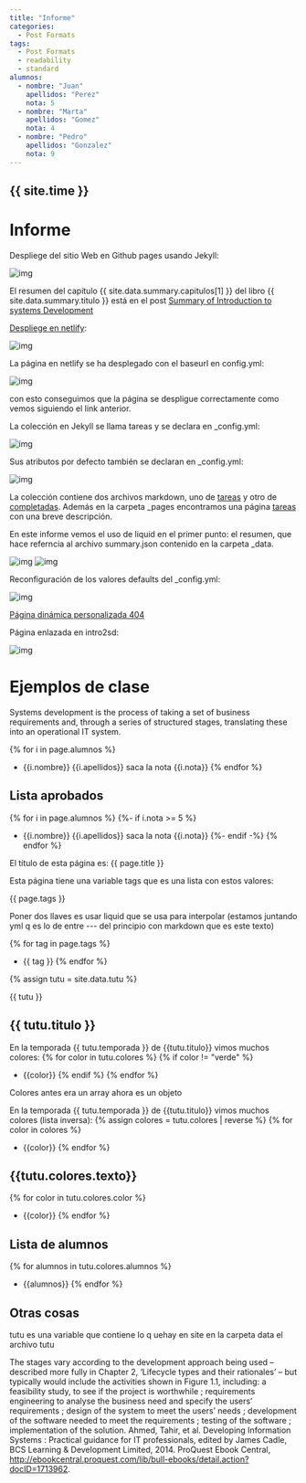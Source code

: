 ```yaml
---
title: "Informe"
categories:
  - Post Formats
tags:
  - Post Formats
  - readability
  - standard
alumnos:
  - nombre: "Juan"
    apellidos: "Perez"
    nota: 5
  - nombre: "Marta"
    apellidos: "Gomez"
    nota: 4
  - nombre: "Pedro"
    apellidos: "Gonzalez"
    nota: 9
---
```

<!-- Lo de arriba es el preamble o frontmatter (así se llama)) -->

## {{ site.time }} <!-- contiene la hora en la que se creó la página, cando se generó-->



# Informe

Despliege del sitio Web en Github pages usando Jekyll:

<img src="https://ull-esit-dmsi-2223.github.io/intro2sd-marta-molina-fernandez-alu0101603360/img/Pag_desplegada_Jekyll.png" alt="img"/>

El resumen del capítulo {{ site.data.summary.capitulos[1] }} del libro {{ site.data.summary.titulo }} está en el post [Summary of Introduction to systems Development](https://ull-esit-dmsi-2223.github.io/intro2sd-marta-molina-fernandez-alu0101603360/summaries/intro2sd/)

[Despliege en netlify](https://fluffy-pastelito-703244.netlify.app/):

<img src="https://ull-esit-dmsi-2223.github.io/intro2sd-marta-molina-fernandez-alu0101603360/img/netlify.png" alt="img"/>

La página en netlify se ha desplegado con el baseurl en config.yml:

<img src="https://ull-esit-dmsi-2223.github.io/intro2sd-marta-molina-fernandez-alu0101603360/img/baseurl_netlify.png" alt="img"/>

con esto conseguimos que la página se despligue correctamente como vemos siguiendo el link anterior.

La colección en Jekyll se llama tareas y se declara en _config.yml:

<img src="https://ull-esit-dmsi-2223.github.io/intro2sd-marta-molina-fernandez-alu0101603360/img/tareas_declaracion.png" alt="img"/>

Sus atributos por defecto también se declaran en _config.yml:

<img src="https://ull-esit-dmsi-2223.github.io/intro2sd-marta-molina-fernandez-alu0101603360/img/tareas_atrib_defecto.png" alt="img"/>


La colección contiene dos archivos markdown, uno de [tareas](https://ull-esit-dmsi-2223.github.io/intro2sd-marta-molina-fernandez-alu0101603360/tareas/lista-tareas/) y otro de [completadas](https://ull-esit-dmsi-2223.github.io/intro2sd-marta-molina-fernandez-alu0101603360/tareas/tareas-completadas/). Además en la carpeta _pages encontramos una página [tareas](https://ull-esit-dmsi-2223.github.io/intro2sd-marta-molina-fernandez-alu0101603360/tareas/) con una breve descripción.

En este informe vemos el uso de liquid en el primer punto: el resumen, que hace referncia al archivo summary.json contenido en la carpeta _data.

<img src="https://ull-esit-dmsi-2223.github.io/intro2sd-marta-molina-fernandez-alu0101603360/img/liquid.png" alt="img"/>

<img src="https://ull-esit-dmsi-2223.github.io/intro2sd-marta-molina-fernandez-alu0101603360/img/summary_json.png" alt="img"/>

Reconfiguración de los valores defaults del _config.yml:

<img src="https://ull-esit-dmsi-2223.github.io/intro2sd-marta-molina-fernandez-alu0101603360/img/cambio_defect_config.png" alt="img"/>

[Página dinámica personalizada 404](https://ull-esit-dmsi-2223.github.io/intro2sd-marta-molina-fernandez-alu0101603360/404.html)

Página enlazada en intro2sd:

<img src="https://ull-esit-dmsi-2223.github.io/intro2sd-marta-molina-fernandez-alu0101603360/img/enlace_intro2sd.png" alt="img"/>








# Ejemplos de clase

<!--## Escribir todos los títulos de los posts en una lista
  
{% for p in site.posts %}
  * {{ p.title }}
{% endfor %} -->

Systems development is the process of taking a set of business requirements and, through a series of structured stages, translating these into an operational IT system. 

{% for i in page.alumnos %}
* {{i.nombre}} {{i.apellidos}} saca la nota {{i.nota}}
{% endfor %}

## Lista aprobados
{% for i in page.alumnos %} <!-- poner -% es como hacer q todo esté en la misma línea entonce en la página no hya tanto interlineado en la lista-->
{%- if i.nota >= 5 %}
* {{i.nombre}} {{i.apellidos}} saca la nota {{i.nota}}
{%- endif -%}
{% endfor %}

El título de esta página es: {{ page.title }}

Esta página tiene una variable tags que es una lista con estos valores: 

{{ page.tags }} 

Poner dos llaves es usar liquid que se usa para interpolar (estamos juntando yml q es lo de entre --- del principio con markdown que es este texto)

{% for tag in page.tags %}
* {{ tag }}
{% endfor %}

{% assign tutu = site.data.tutu %}

{{ tutu }}

## {{ tutu.titulo }}

En la temporada  {{ tutu.temporada }} de {{tutu.titulo}} vimos muchos colores:
{% for color in tutu.colores %}
{% if color != "verde" %}
* {{color}}
{% endif %}
{% endfor %}

Colores antes era un array ahora es un objeto

En la temporada  {{ tutu.temporada }} de {{tutu.titulo}} vimos muchos colores (lista inversa):
{% assign colores = tutu.colores | reverse %}
{% for color in colores %}
* {{color}}
{% endfor %}

## {{tutu.colores.texto}}

{% for color in tutu.colores.color %}
* {{color}}
{% endfor %}

## Lista de alumnos
{% for alumnos in tutu.colores.alumnos %}
* {{alumnos}} <!-- se pone un asterisco pq va estar en una lista -->
{% endfor %}

## Otras cosas

tutu es una variable que contiene lo q uehay en site en la carpeta data el archivo tutu

The stages vary according to the development approach being used – described more fully in Chapter 2, ‘Lifecycle types and their rationales’ – but typically would include the activities shown in Figure 1.1, including: a feasibility study, to see if the project is worthwhile ; requirements engineering to analyse the business need and specify the users’ requirements ; design of the system to meet the users’ needs ; development of the software needed to meet the requirements ; testing of the software ; implementation of the solution.
Ahmed, Tahir, et al. Developing Information Systems : Practical guidance for IT professionals, edited by James Cadle, BCS Learning & Development Limited, 2014. ProQuest Ebook Central, http://ebookcentral.proquest.com/lib/bull-ebooks/detail.action?docID=1713962.


<!-- {{site.pages}} metes todas las páginas en una página. Es un array de objetos-->